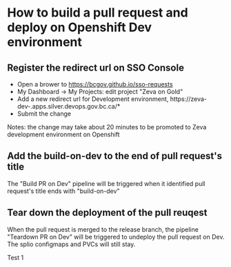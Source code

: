 # How to build a pull request and deploy on Openshift Dev environment

## Register the redirect url on SSO Console

* Open a brower to https://bcgov.github.io/sso-requests
* My Dashboard -> My Projects: edit project "Zeva on Gold"
* Add a new redirect url for Development environment, https://zeva-dev-<pr number>.apps.silver.devops.gov.bc.ca/*
* Submit the change

Notes: the change may take about 20 minutes to be promoted to Zeva development environment on Openshift

## Add the build-on-dev to the end of pull request's title

The "Build PR on Dev" pipeline will be triggered when it identified pull request's title ends with "build-on-dev"

## Tear down the deployment of the pull reuqest

When the pull request is merged to the release branch, the pipeline "Teardown PR on Dev" will be triggered to undeploy the pull request on Dev. The splio configmaps and PVCs will still stay.

Test 1
